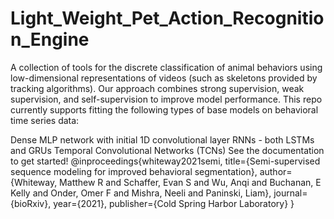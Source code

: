 # Light_Weight_Pet_Action_Recognition_Engine
A collection of tools for the discrete classification of animal behaviors using low-dimensional representations of videos (such as skeletons provided by tracking algorithms). Our approach combines strong supervision, weak supervision, and self-supervision to improve model performance. 
This repo currently supports fitting the following types of base models on behavioral time series data:

Dense MLP network with initial 1D convolutional layer
RNNs - both LSTMs and GRUs
Temporal Convolutional Networks (TCNs)
See the documentation to get started!
@inproceedings{whiteway2021semi,
  title={Semi-supervised sequence modeling for improved behavioral segmentation},
  author={Whiteway, Matthew R and Schaffer, Evan S and Wu, Anqi and Buchanan, E Kelly and Onder, Omer F and Mishra, Neeli and Paninski, Liam},
  journal={bioRxiv},
  year={2021},
  publisher={Cold Spring Harbor Laboratory}
}
